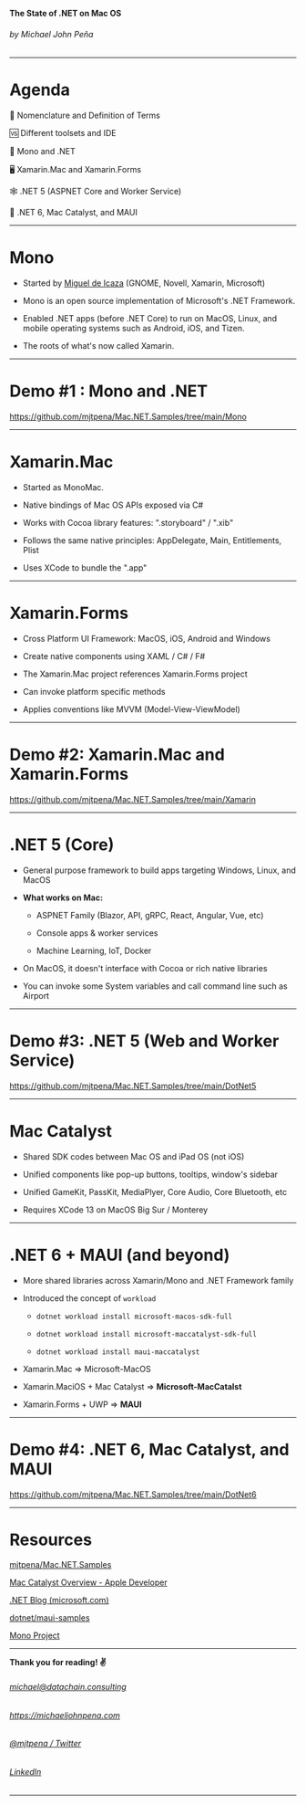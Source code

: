 **The State of .NET on Mac OS** **<!--fit-->**

###### by Michael John Peña
---

# Agenda

:memo: Nomenclature and Definition of Terms

:vs: Different toolsets and IDE

:t-rex: Mono and .NET

:desktop_computer: Xamarin.Mac and Xamarin.Forms

:spider_web: .NET 5 (ASPNET Core and Worker Service)

:rocket: .NET 6, Mac Catalyst, and MAUI

---

# Mono

- Started by [Miguel de Icaza](https://twitter.com/migueldeicaza) (GNOME, Novell, Xamarin, Microsoft)

- Mono is an open source implementation of Microsoft's .NET Framework.

- Enabled .NET apps (before .NET Core) to run on MacOS, Linux, and mobile operating systems such as Android, iOS, and Tizen.

- The roots of what's now called Xamarin.

---

# Demo #1 : Mono and .NET
https://github.com/mjtpena/Mac.NET.Samples/tree/main/Mono

---

# Xamarin.Mac

- Started as MonoMac.

- Native bindings of Mac OS APIs exposed via C#

- Works with Cocoa library features: ".storyboard" / ".xib"

- Follows the same native principles: AppDelegate, Main, Entitlements, Plist

- Uses XCode to bundle the ".app"

---

# Xamarin.Forms

- Cross Platform UI Framework: MacOS, iOS, Android and Windows

- Create native components using XAML / C# / F#

- The Xamarin.Mac project references Xamarin.Forms project

- Can invoke platform specific methods

- Applies conventions like MVVM (Model-View-ViewModel)

---

# Demo #2: Xamarin.Mac and Xamarin.Forms
https://github.com/mjtpena/Mac.NET.Samples/tree/main/Xamarin

---

# .NET 5 (Core)

- General purpose framework to build apps targeting Windows, Linux, and MacOS

- **What works on Mac:**

  - ASPNET Family (Blazor, API, gRPC, React, Angular, Vue, etc)

  - Console apps & worker services

  - Machine Learning, IoT, Docker

- On MacOS, it doesn't interface with Cocoa or rich native libraries

- You can invoke some System variables and call command line such as Airport

---

# Demo #3: .NET 5 (Web and Worker Service)
https://github.com/mjtpena/Mac.NET.Samples/tree/main/DotNet5

---

# Mac Catalyst

- Shared SDK codes between Mac OS and iPad OS (not iOS)

- Unified components like pop-up buttons, tooltips, window's sidebar

- Unified GameKit, PassKit, MediaPlyer, Core Audio, Core Bluetooth, etc

- Requires XCode 13 on MacOS Big Sur / Monterey

---

# .NET 6 + MAUI (and beyond)

- More shared libraries across Xamarin/Mono and .NET Framework family

- Introduced the concept of `workload`

  - `dotnet workload install microsoft-macos-sdk-full`

  - `dotnet workload install microsoft-maccatalyst-sdk-full`

  - `dotnet workload install maui-maccatalyst`

- Xamarin.Mac => Microsoft-MacOS
- Xamarin.MaciOS + Mac Catalyst => **Microsoft-MacCatalst**
- Xamarin.Forms + UWP => **MAUI**

---

# Demo #4: .NET 6, Mac Catalyst, and MAUI
https://github.com/mjtpena/Mac.NET.Samples/tree/main/DotNet6

---

# Resources

[mjtpena/Mac.NET.Samples](https://github.com/mjtpena/Mac.NET.Samples)

[Mac Catalyst Overview - Apple Developer](https://developer.apple.com/mac-catalyst/)

[.NET Blog (microsoft.com)](https://devblogs.microsoft.com/dotnet/)

[dotnet/maui-samples](https://github.com/dotnet/maui-samples)

[Mono Project](https://www.mono-project.com/)

---

**Thank you for reading! :v:** **<!--fit-->**

###### michael@datachain.consulting

###### https://michaeljohnpena.com

###### [@mjtpena / Twitter](https://twitter.com/mjtpena)

###### [LinkedIn](https://www.linkedin.com/in/michaeljohnpena/)

---

[datachain website]: https://datachain.consulting
